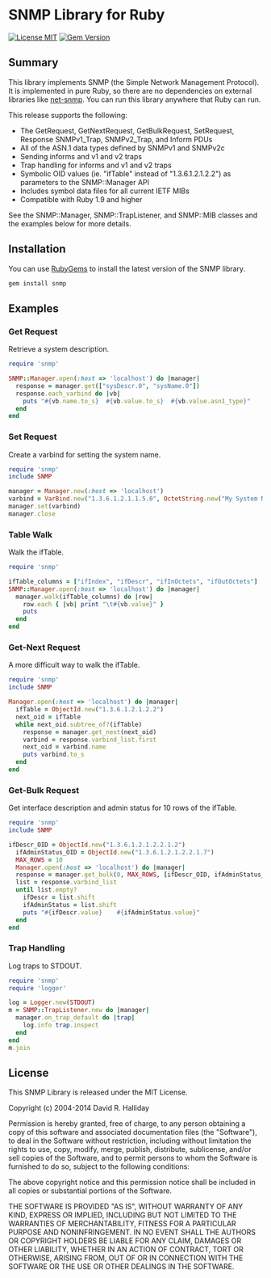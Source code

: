 # SNMP Library for Ruby
[<img src="https://img.shields.io/badge/license-MIT-blue.svg" alt="License MIT" />](https://raw.githubusercontent.com/ruby-snmp/ruby-snmp/master/MIT-LICENSE)
[<img src="https://badge.fury.io/rb/snmp.svg" alt="Gem Version" />](https://badge.fury.io/rb/snmp)

## Summary

This library implements SNMP (the Simple Network Management Protocol).  It is
implemented in pure Ruby, so there are no dependencies on external libraries
like [net-snmp](http://www.net-snmp.org/).  You can run this library anywhere
that Ruby can run.

This release supports the following:

* The GetRequest, GetNextRequest, GetBulkRequest, SetRequest, Response
  SNMPv1_Trap, SNMPv2_Trap, and Inform PDUs
* All of the ASN.1 data types defined by SNMPv1 and SNMPv2c
* Sending informs and v1 and v2 traps
* Trap handling for informs and v1 and v2 traps
* Symbolic OID values (ie. "ifTable" instead of "1.3.6.1.2.1.2.2") as parameters to the SNMP::Manager API
* Includes symbol data files for all current IETF MIBs
* Compatible with Ruby 1.9 and higher

See the SNMP::Manager, SNMP::TrapListener, and SNMP::MIB classes and the
examples below for more details.

## Installation

You can use [RubyGems](https://rubygems.org/) to
install the latest version of the SNMP library.

```sh
gem install snmp
```

## Examples

### Get Request

Retrieve a system description.

```ruby
require 'snmp'

SNMP::Manager.open(:host => 'localhost') do |manager|
  response = manager.get(["sysDescr.0", "sysName.0"])
  response.each_varbind do |vb|
    puts "#{vb.name.to_s}  #{vb.value.to_s}  #{vb.value.asn1_type}"
  end
end
```

### Set Request

Create a varbind for setting the system name.

```ruby
require 'snmp'
include SNMP

manager = Manager.new(:host => 'localhost')
varbind = VarBind.new("1.3.6.1.2.1.1.5.0", OctetString.new("My System Name"))
manager.set(varbind)
manager.close
```

### Table Walk

Walk the ifTable.

```ruby
require 'snmp'

ifTable_columns = ["ifIndex", "ifDescr", "ifInOctets", "ifOutOctets"]
SNMP::Manager.open(:host => 'localhost') do |manager|
  manager.walk(ifTable_columns) do |row|
    row.each { |vb| print "\t#{vb.value}" }
    puts
  end
end
```

### Get-Next Request

A more difficult way to walk the ifTable.
 
```ruby
require 'snmp'
include SNMP

Manager.open(:host => 'localhost') do |manager|
  ifTable = ObjectId.new("1.3.6.1.2.1.2.2")
  next_oid = ifTable
  while next_oid.subtree_of?(ifTable)
    response = manager.get_next(next_oid)
    varbind = response.varbind_list.first
    next_oid = varbind.name
    puts varbind.to_s
  end
end
```

### Get-Bulk Request

Get interface description and admin status for 10 rows of the ifTable.

```ruby
require 'snmp'
include SNMP

ifDescr_OID = ObjectId.new("1.3.6.1.2.1.2.2.1.2")
  ifAdminStatus_OID = ObjectId.new("1.3.6.1.2.1.2.2.1.7")
  MAX_ROWS = 10
  Manager.open(:host => 'localhost') do |manager|
  response = manager.get_bulk(0, MAX_ROWS, [ifDescr_OID, ifAdminStatus_OID])
  list = response.varbind_list
  until list.empty?
    ifDescr = list.shift
    ifAdminStatus = list.shift
    puts "#{ifDescr.value}    #{ifAdminStatus.value}"
  end
end
```

### Trap Handling

Log traps to STDOUT.

```ruby
require 'snmp'
require 'logger'

log = Logger.new(STDOUT)
m = SNMP::TrapListener.new do |manager|
  manager.on_trap_default do |trap|
    log.info trap.inspect
  end
end
m.join
```

## License

This SNMP Library is released under the MIT License.

Copyright (c) 2004-2014 David R. Halliday

Permission is hereby granted, free of charge, to any person obtaining a copy
of this software and associated documentation files (the "Software"), to deal
in the Software without restriction, including without limitation the rights
to use, copy, modify, merge, publish, distribute, sublicense, and/or sell
copies of the Software, and to permit persons to whom the Software is
furnished to do so, subject to the following conditions:

The above copyright notice and this permission notice shall be included in
all copies or substantial portions of the Software.

THE SOFTWARE IS PROVIDED "AS IS", WITHOUT WARRANTY OF ANY KIND, EXPRESS OR
IMPLIED, INCLUDING BUT NOT LIMITED TO THE WARRANTIES OF MERCHANTABILITY,
FITNESS FOR A PARTICULAR PURPOSE AND NONINFRINGEMENT. IN NO EVENT SHALL THE
AUTHORS OR COPYRIGHT HOLDERS BE LIABLE FOR ANY CLAIM, DAMAGES OR OTHER
LIABILITY, WHETHER IN AN ACTION OF CONTRACT, TORT OR OTHERWISE, ARISING FROM,
OUT OF OR IN CONNECTION WITH THE SOFTWARE OR THE USE OR OTHER DEALINGS IN
THE SOFTWARE.
